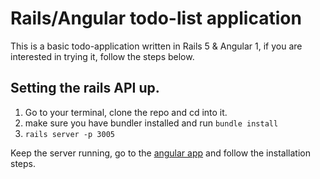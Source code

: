 # Rails/Angular todo-list application
This is a basic todo-application written in Rails 5 & Angular 1, if you are interested in trying it, follow the steps below.

## Setting the rails API up.

1. Go to your terminal, clone the repo and cd into it.
2. make sure you have bundler installed and run `bundle install`
3. `rails server -p 3005`

Keep the server running, go to the [angular app](https://github.com/youssef1337/todo_app_angular) and follow the installation steps.
